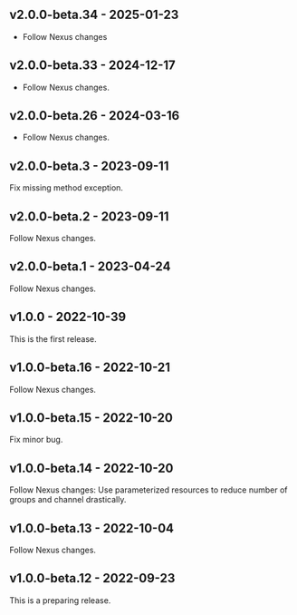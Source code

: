## v2.0.0-beta.34 - 2025-01-23

- Follow Nexus changes

## v2.0.0-beta.33 - 2024-12-17

- Follow Nexus changes.

## v2.0.0-beta.26 - 2024-03-16

- Follow Nexus changes.

## v2.0.0-beta.3 - 2023-09-11

Fix missing method exception.

## v2.0.0-beta.2 - 2023-09-11

Follow Nexus changes.

## v2.0.0-beta.1 - 2023-04-24

Follow Nexus changes.

## v1.0.0 - 2022-10-39

This is the first release.

## v1.0.0-beta.16 - 2022-10-21

Follow Nexus changes.

## v1.0.0-beta.15 - 2022-10-20

Fix minor bug.

## v1.0.0-beta.14 - 2022-10-20

Follow Nexus changes: Use parameterized resources to reduce number of groups and channel drastically.

## v1.0.0-beta.13 - 2022-10-04

Follow Nexus changes.

## v1.0.0-beta.12 - 2022-09-23

This is a preparing release.